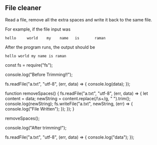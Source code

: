 ## File cleaner
Read a file, remove all the extra spaces and write it back to the same file.

For example, if the file input was
```
hello     world    my    name   is       raman
```

After the program runs, the output should be

```
hello world my name is raman
```

const fs = require("fs");

console.log("Before Trimming!!");

fs.readFile("a.txt", "utf-8", (err, data) => {
  console.log(data);
});

function removeSpaces() {
  fs.readFile("a.txt", "utf-8", (err, data) => {
    let content = data;
    newString = content.replace(/\s+/g, " ").trim();
    console.log(newString);
    fs.writeFile("a.txt", newString, (err) => {
      console.log("File  Written");
    });
  });
}

removeSpaces();

console.log("After trimming!");

fs.readFile("a.txt", "utf-8", (err, data) => {
  console.log("data");
});


